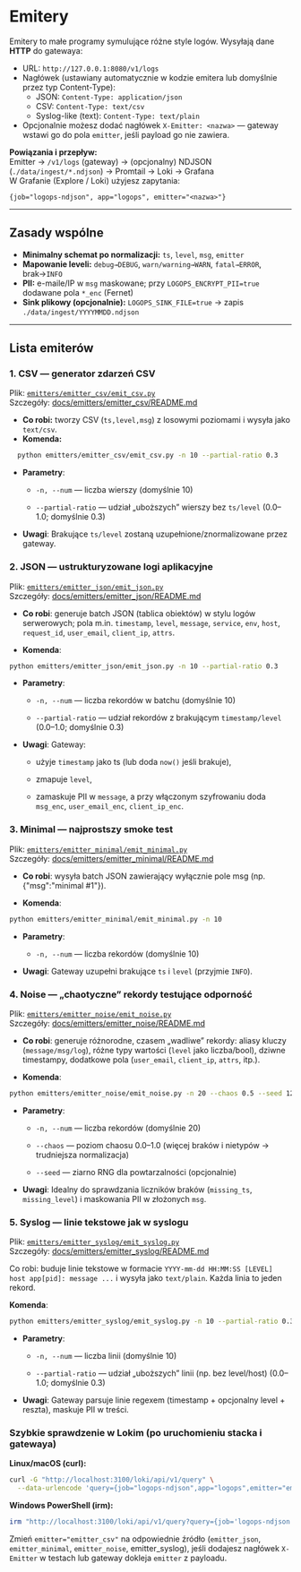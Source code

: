 # Emitery

Emitery to małe programy symulujące różne style logów. Wysyłają dane **HTTP** do gatewaya:
- URL: `http://127.0.0.1:8080/v1/logs`
- Nagłówek (ustawiany automatycznie w kodzie emitera lub domyślnie przez typ Content-Type):
  - JSON: `Content-Type: application/json`
  - CSV: `Content-Type: text/csv`
  - Syslog-like (text): `Content-Type: text/plain`
- Opcjonalnie możesz dodać nagłówek `X-Emitter: <nazwa>` — gateway wstawi go do pola `emitter`, jeśli payload go nie zawiera.

**Powiązania i przepływ:**  
Emitter → `/v1/logs` (gateway) → (opcjonalny) NDJSON (`./data/ingest/*.ndjson`) → Promtail → Loki → Grafana  
W Grafanie (Explore / Loki) użyjesz zapytania:
```
{job="logops-ndjson", app="logops", emitter="<nazwa>"}
```
---

## Zasady wspólne

- **Minimalny schemat po normalizacji:** `ts`, `level`, `msg`, `emitter`
- **Mapowanie leveli:** `debug→DEBUG`, `warn/warning→WARN`, `fatal→ERROR`, brak→`INFO`
- **PII:** e-maile/IP w `msg` maskowane; przy `LOGOPS_ENCRYPT_PII=true` dodawane pola `*_enc` (Fernet)
- **Sink plikowy (opcjonalnie):** `LOGOPS_SINK_FILE=true` → zapis `./data/ingest/YYYYMMDD.ndjson`

---

## Lista emiterów

### 1. CSV — generator zdarzeń CSV
Plik: [`emitters/emitter_csv/emit_csv.py`](../../emitters/emitter_csv/emit_csv.py)  
Szczegóły: [docs/emitters/emitter_csv/README.md](../emitters/emitter_csv/README.md)

- **Co robi:** tworzy CSV (`ts,level,msg`) z losowymi poziomami i wysyła jako `text/csv`.
- **Komenda:**
```bash
  python emitters/emitter_csv/emit_csv.py -n 10 --partial-ratio 0.3
```
- **Parametry**:

    - `-n, --num` — liczba wierszy (domyślnie 10)

    - `--partial-ratio` — udział „uboższych” wierszy bez `ts/level` (0.0–1.0; domyślnie 0.3)

- **Uwagi**: Brakujące `ts/level` zostaną uzupełnione/znormalizowane przez gateway.

### 2. JSON — ustrukturyzowane logi aplikacyjne
Plik: [`emitters/emitter_json/emit_json.py`](../../emitters/emitter_json/emit_json.py)  
Szczegóły: [docs/emitters/emitter_json/README.md](../emitters/emitter_json/README.md)

- **Co robi**: generuje batch JSON (tablica obiektów) w stylu logów serwerowych; pola m.in. `timestamp`, `level`, `message`, `service`, `env`, `host`, `request_id`, `user_email`, `client_ip`, `attrs`.

- **Komenda**:
```bash
python emitters/emitter_json/emit_json.py -n 10 --partial-ratio 0.3
```
- **Parametry**:

    - `-n, --num` — liczba rekordów w batchu (domyślnie 10)

    - `--partial-ratio` — udział rekordów z brakującym `timestamp/level` (0.0–1.0; domyślnie 0.3)

- **Uwagi**: Gateway:

    - użyje `timestamp` jako ts (lub doda `now()` jeśli brakuje),

    - zmapuje `level`,

    - zamaskuje PII w `message`, a przy włączonym szyfrowaniu doda `msg_enc`, `user_email_enc`, `client_ip_enc`.

### 3. Minimal — najprostszy smoke test
Plik: [`emitters/emitter_minimal/emit_minimal.py`](../../emitters/emitter_minimal/emit_minimal.py)  
Szczegóły: [docs/emitters/emitter_minimal/README.md](../emitters/emitter_minimal/README.md)

- **Co robi**: wysyła batch JSON zawierający wyłącznie pole msg (np. {"msg":"minimal #1"}).

- **Komenda**:
```bash
python emitters/emitter_minimal/emit_minimal.py -n 10
```
- **Parametry**:

    - `-n, --num` — liczba rekordów (domyślnie 10)

- **Uwagi**: Gateway uzupełni brakujące `ts` i `level` (przyjmie `INFO`).
### 4. Noise — „chaotyczne” rekordy testujące odporność
Plik: [`emitters/emitter_noise/emit_noise.py`](../../emitters/emitter_noise/emit_noise.py)  
Szczegóły: [docs/emitters/emitter_noise/README.md](../emitters/emitter_noise/README.md)

- **Co robi**: generuje różnorodne, czasem „wadliwe” rekordy: aliasy kluczy (`message/msg/log`), różne typy wartości (`level` jako liczba/bool), dziwne timestampy, dodatkowe pola (`user_email`, `client_ip`, `attrs`, itp.).

- **Komenda**:
```bash
python emitters/emitter_noise/emit_noise.py -n 20 --chaos 0.5 --seed 123
```
- **Parametry**:

    - `-n, --num` — liczba rekordów (domyślnie 20)

    - `--chaos` — poziom chaosu 0.0–1.0 (więcej braków i nietypów → trudniejsza normalizacja)

    - `--seed` — ziarno RNG dla powtarzalności (opcjonalnie)

- **Uwagi**: Idealny do sprawdzania liczników braków (`missing_ts`, `missing_level`) i maskowania PII w złożonych `msg`.
### 5. Syslog — linie tekstowe jak w syslogu
Plik: [`emitters/emitter_syslog/emit_syslog.py`](../../emitters/emitter_syslog/emit_syslog.py)  
Szczegóły: [docs/emitters/emitter_syslog/README.md](../emitters/emitter_syslog/README.md)

Co robi: buduje linie tekstowe w formacie `YYYY-mm-dd HH:MM:SS [LEVEL] host app[pid]: message ...` i wysyła jako `text/plain`. Każda linia to jeden rekord.

**Komenda**:
```bash
python emitters/emitter_syslog/emit_syslog.py -n 10 --partial-ratio 0.3
```
- **Parametry**:

    - `-n, --num` — liczba linii (domyślnie 10)

    - `--partial-ratio` — udział „uboższych” linii (np. bez level/host) (0.0–1.0; domyślnie 0.3)

- **Uwagi**: Gateway parsuje linie regexem (timestamp + opcjonalny level + reszta), maskuje PII w treści.

### Szybkie sprawdzenie w Lokim (po uruchomieniu stacka i gatewaya)

**Linux/macOS (curl):**
```bash
curl -G "http://localhost:3100/loki/api/v1/query" \
  --data-urlencode 'query={job="logops-ndjson",app="logops",emitter="emitter_csv"}'
```
**Windows PowerShell (irm):**
```powershell
irm "http://localhost:3100/loki/api/v1/query?query={job='logops-ndjson',app='logops',emitter='emitter_csv'}"
```
Zmień `emitter="emitter_csv"` na odpowiednie źródło (`emitter_json`, `emitter_minimal`, `emitter_noise`, emitter_syslog), jeśli dodajesz nagłówek `X-Emitter` w testach lub gateway dokleja `emitter` z payloadu.
